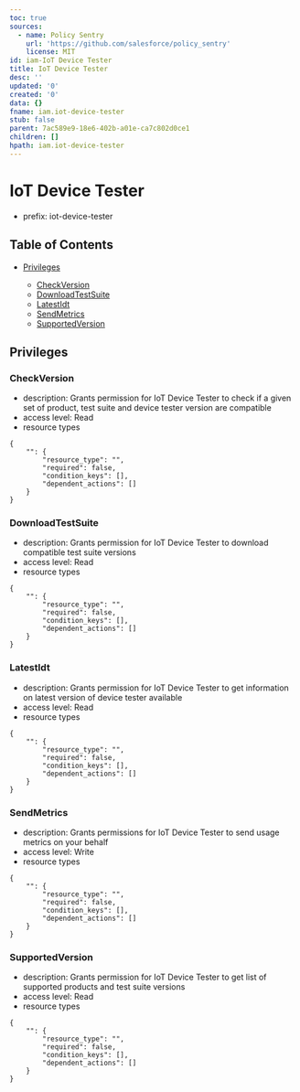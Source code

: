 ```yaml
---
toc: true
sources:
  - name: Policy Sentry
    url: 'https://github.com/salesforce/policy_sentry'
    license: MIT
id: iam-IoT Device Tester
title: IoT Device Tester
desc: ''
updated: '0'
created: '0'
data: {}
fname: iam.iot-device-tester
stub: false
parent: 7ac589e9-18e6-402b-a01e-ca7c802d0ce1
children: []
hpath: iam.iot-device-tester
---
```

# IoT Device Tester

- prefix: iot-device-tester

## Table of Contents

- [Privileges](#privileges)

  - [CheckVersion](#checkversion)
  - [DownloadTestSuite](#downloadtestsuite)
  - [LatestIdt](#latestidt)
  - [SendMetrics](#sendmetrics)
  - [SupportedVersion](#supportedversion)

## Privileges

### CheckVersion

- description: Grants permission for IoT Device Tester to check if a given set of product, test suite and device tester version are compatible
- access level: Read
- resource types

```
{
    "": {
        "resource_type": "",
        "required": false,
        "condition_keys": [],
        "dependent_actions": []
    }
}
```

### DownloadTestSuite

- description: Grants permission for IoT Device Tester to download compatible test suite versions
- access level: Read
- resource types

```
{
    "": {
        "resource_type": "",
        "required": false,
        "condition_keys": [],
        "dependent_actions": []
    }
}
```

### LatestIdt

- description: Grants permission for IoT Device Tester to get information on latest version of device tester available
- access level: Read
- resource types

```
{
    "": {
        "resource_type": "",
        "required": false,
        "condition_keys": [],
        "dependent_actions": []
    }
}
```

### SendMetrics

- description: Grants permissions for IoT Device Tester to send usage metrics on your behalf
- access level: Write
- resource types

```
{
    "": {
        "resource_type": "",
        "required": false,
        "condition_keys": [],
        "dependent_actions": []
    }
}
```

### SupportedVersion

- description: Grants permission for IoT Device Tester to get list of supported products and test suite versions
- access level: Read
- resource types

```
{
    "": {
        "resource_type": "",
        "required": false,
        "condition_keys": [],
        "dependent_actions": []
    }
}
```

